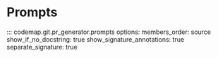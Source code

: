 # Prompts

::: codemap.git.pr_generator.prompts
    options:
      members_order: source
      show_if_no_docstring: true
      show_signature_annotations: true
      separate_signature: true

